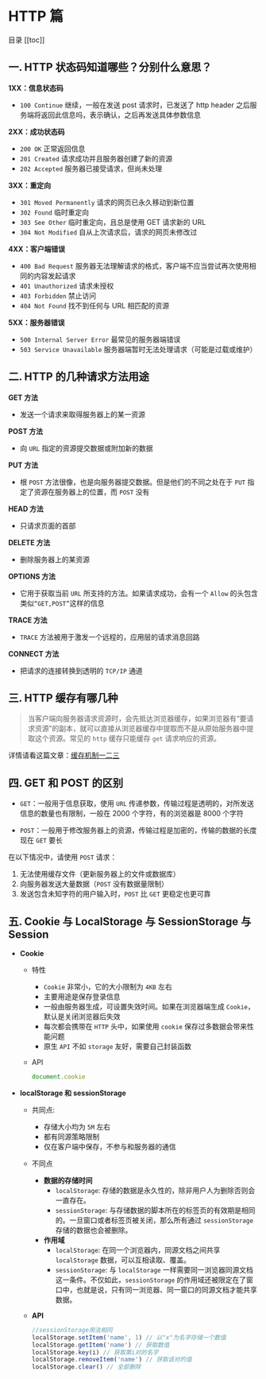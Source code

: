 # HTTP 篇
目录
[[toc]]
## 一. HTTP 状态码知道哪些？分别什么意思？

**1XX：信息状态码**

- `100 Continue` 继续，一般在发送 post 请求时，已发送了 http header 之后服务端将返回此信息吗，表示确认，之后再发送具体参数信息

**2XX：成功状态码**

- `200 OK` 正常返回信息
- `201 Created` 请求成功并且服务器创建了新的资源
- `202 Accepted` 服务器已接受请求，但尚未处理

**3XX：重定向**

- `301 Moved Permanently` 请求的网页已永久移动到新位置
- `302 Found` 临时重定向
- `303 See Other` 临时重定向，且总是使用 GET 请求新的 URL
- `304 Not Modified` 自从上次请求后，请求的网页未修改过

**4XX：客户端错误**

- `400 Bad Request` 服务器无法理解请求的格式，客户端不应当尝试再次使用相同的内容发起请求
- `401 Unauthorized` 请求未授权
- `403 Forbidden` 禁止访问
- `404 Not Found` 找不到任何与 URL 相匹配的资源

**5XX：服务器错误**

- `500 Internal Server Error` 最常见的服务器端错误
- `503 Service Unavailable` 服务器端暂时无法处理请求（可能是过载或维护）

## 二. HTTP 的几种请求方法用途

**GET 方法**

- 发送一个请求来取得服务器上的某一资源

**POST 方法**

- 向 `URL` 指定的资源提交数据或附加新的数据

**PUT 方法**

- 根 `POST` 方法很像，也是向服务器提交数据。但是他们的不同之处在于 `PUT` 指定了资源在服务器上的位置，而 `POST` 没有

**HEAD 方法**

- 只请求页面的首部

**DELETE 方法**

- 删除服务器上的某资源

**OPTIONS 方法**

- 它用于获取当前 `URL` 所支持的方法。如果请求成功，会有一个 `Allow` 的头包含类似`“GET,POST”`这样的信息

**TRACE 方法**

- `TRACE` 方法被用于激发一个远程的，应用层的请求消息回路

**CONNECT 方法**

- 把请求的连接转换到透明的 `TCP/IP` 通道

## 三. HTTP 缓存有哪几种

> 当客户端向服务器请求资源时，会先抵达浏览器缓存，如果浏览器有“要请求资源”的副本，就可以直接从浏览器缓存中提取而不是从原始服务器中提取这个资源。常见的 `http` 缓存只能缓存 `get` 请求响应的资源。

详情请看这篇文章：[缓存机制一二三](https://zhuanlan.zhihu.com/p/29750583)

## 四. GET 和 POST 的区别

- `GET`：一般用于信息获取，使用 `URL` 传递参数，传输过程是透明的，对所发送信息的数量也有限制，一般在 2000 个字符，有的浏览器是 8000 个字符

- `POST`：一般用于修改服务器上的资源，传输过程是加密的，传输的数据的长度现在 `GET` 要长

在以下情况中，请使用 `POST` 请求：

1. 无法使用缓存文件（更新服务器上的文件或数据库）
2. 向服务器发送大量数据（`POST` 没有数据量限制）
3. 发送包含未知字符的用户输入时，`POST` 比 `GET` 更稳定也更可靠

## 五. Cookie 与 LocalStorage 与 SessionStorage 与 Session

- **Cookie**

  - 特性

    - `Cookie` 非常小，它的大小限制为 `4KB` 左右
    - 主要用途是保存登录信息
    - 一般由服务器生成，可设置失效时间。如果在浏览器端生成 `Cookie`，默认是关闭浏览器后失效
    - 每次都会携带在 `HTTP` 头中，如果使用 `cookie` 保存过多数据会带来性能问题
    - 原生 `API` 不如 `storage` 友好，需要自己封装函数

  - API

    ```js
    document.cookie
    ```

- **localStorage 和 sessionStorage**

  - 共同点:

    - 存储大小均为 `5M` 左右
    - 都有同源策略限制
    - 仅在客户端中保存，不参与和服务器的通信

  - 不同点

    - **数据的存储时间**
      - `localStorage`: 存储的数据是永久性的，除非用户人为删除否则会一直存在。
      - `sessionStorage`: 与存储数据的脚本所在的标签页的有效期是相同的。一旦窗口或者标签页被关闭，那么所有通过 `sessionStorage` 存储的数据也会被删除。
    - **作用域**
      - `localStorage`: 在同一个浏览器内，同源文档之间共享 `localStorage` 数据，可以互相读取、覆盖。
      - `sessionStorage`: 与 `localStorage` 一样需要同一浏览器同源文档这一条件。不仅如此，`sessionStorage` 的作用域还被限定在了窗口中，也就是说，只有同一浏览器、同一窗口的同源文档才能共享数据。

  - **API**

    ```js
    //sessionStorage用法相同
    localStorage.setItem('name', 1) // 以"x"为名字存储一个数值
    localStorage.getItem('name') // 获取数值
    localStorage.key(i) // 获取第i对的名字
    localStorage.removeItem('name') // 获取该对的值
    localStorage.clear() // 全部删除
    ```